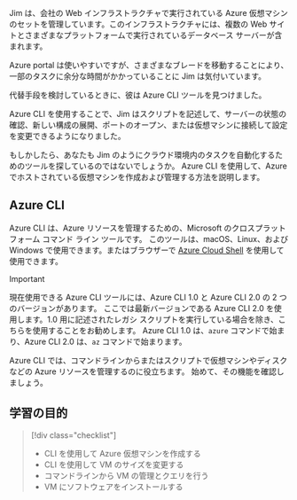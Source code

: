 Jim は、会社の Web インフラストラクチャで実行されている Azure 仮想マシンのセットを管理しています。このインフラストラクチャには、複数の Web サイトとさまざまなプラットフォームで実行されているデータベース サーバーが含まれます。 

Azure portal は使いやすいですが、さまざまなブレードを移動することにより、一部のタスクに余分な時間がかかっていることに Jim は気付いています。 

代替手段を検討しているときに、彼は Azure CLI ツールを見つけました。

Azure CLI を使用することで、Jim はスクリプトを記述して、サーバーの状態の確認、新しい構成の展開、ポートのオープン、または仮想マシンに接続して設定を変更できるようになりました。

もしかしたら、あなたも Jim のようにクラウド環境内のタスクを自動化するためのツールを探しているのではないでしょうか。 Azure CLI を使用して、Azure でホストされている仮想マシンを作成および管理する方法を説明します。 

## <a name="azure-cli"></a>Azure CLI

Azure CLI は、Azure リソースを管理するための、Microsoft のクロスプラットフォーム コマンド ライン ツールです。 このツールは、macOS、Linux、および Windows で使用できます。またはブラウザーで [Azure Cloud Shell](https://docs.microsoft.com/azure/cloud-shell/overview) を使用して使用できます。

> [!IMPORTANT]
> 現在使用できる Azure CLI ツールには、Azure CLI 1.0 と Azure CLI 2.0 の 2 つのバージョンがあります。 ここでは最新バージョンである Azure CLI 2.0 を使用します。1.0 用に記述されたレガシ スクリプトを実行している場合を除き、こちらを使用することをお勧めします。 Azure CLI 1.0 は、`azure` コマンドで始まり、Azure CLI 2.0 は、`az` コマンドで始まります。 

Azure CLI では、コマンドラインからまたはスクリプトで仮想マシンやディスクなどの Azure リソースを管理するのに役立ちます。 始めて、その機能を確認しましょう。

## <a name="learning-objectives"></a>学習の目的
> [!div class="checklist"]
> * CLI を使用して Azure 仮想マシンを作成する
> * CLI を使用して VM のサイズを変更する
> * コマンドラインから VM の管理とクエリを行う
> * VM にソフトウェアをインストールする